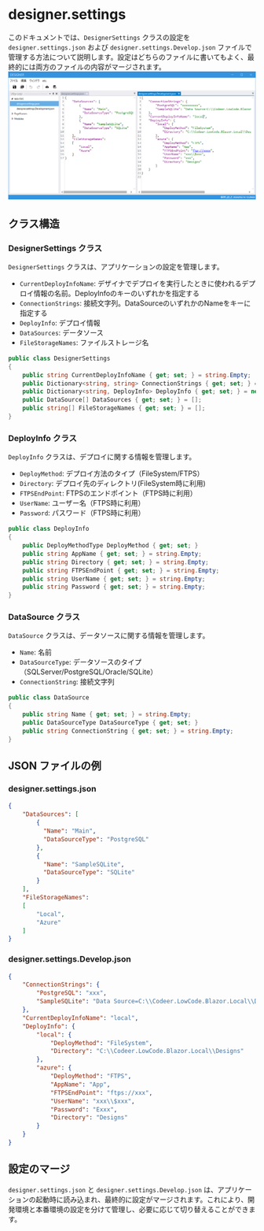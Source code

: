 # designer.settings

このドキュメントでは、`DesignerSettings` クラスの設定を `designer.settings.json` および `designer.settings.Develop.json` ファイルで管理する方法について説明します。設定はどちらのファイルに書いてもよく、最終的には両方のファイルの内容がマージされます。
<img src="images/designer_settings.png">

## クラス構造

### DesignerSettings クラス

`DesignerSettings` クラスは、アプリケーションの設定を管理します。

- `CurrentDeployInfoName`: デザイナでデプロイを実行したときに使われるデプロイ情報の名前。DeployInfoのキーのいずれかを指定する
- `ConnectionStrings`: 接続文字列。DataSourceのいずれかのNameをキーに指定する
- `DeployInfo`: デプロイ情報
- `DataSources`: データソース
- `FileStorageNames`: ファイルストレージ名

```csharp
public class DesignerSettings
{
    public string CurrentDeployInfoName { get; set; } = string.Empty;
    public Dictionary<string, string> ConnectionStrings { get; set; } = new();
    public Dictionary<string, DeployInfo> DeployInfo { get; set; } = new();
    public DataSource[] DataSources { get; set; } = [];
    public string[] FileStorageNames { get; set; } = [];
}
```

### DeployInfo クラス

`DeployInfo` クラスは、デプロイに関する情報を管理します。

- `DeployMethod`: デプロイ方法のタイプ（FileSystem/FTPS）
- `Directory`: デプロイ先のディレクトリ(FileSystem時に利用)
- `FTPSEndPoint`: FTPSのエンドポイント（FTPS時に利用）
- `UserName`: ユーザー名（FTPS時に利用）
- `Password`: パスワード（FTPS時に利用）

```csharp
public class DeployInfo
{
    public DeployMethodType DeployMethod { get; set; }
    public string AppName { get; set; } = string.Empty;
    public string Directory { get; set; } = string.Empty;
    public string FTPSEndPoint { get; set; } = string.Empty;
    public string UserName { get; set; } = string.Empty;
    public string Password { get; set; } = string.Empty;
}
```

### DataSource クラス

`DataSource` クラスは、データソースに関する情報を管理します。

- `Name`: 名前
- `DataSourceType`: データソースのタイプ（SQLServer/PostgreSQL/Oracle/SQLite）
- `ConnectionString`: 接続文字列

```csharp
public class DataSource
{
    public string Name { get; set; } = string.Empty;
    public DataSourceType DataSourceType { get; set; }
    public string ConnectionString { get; set; } = string.Empty;
}
```

## JSON ファイルの例

### designer.settings.json

```json
{
    "DataSources": [
        {
          "Name": "Main",
          "DataSourceType": "PostgreSQL"
        },
        {
          "Name": "SampleSQLite",
          "DataSourceType": "SQLite"
        }
    ],
    "FileStorageNames": 
    [
        "Local",
        "Azure"
    ]
}
```

### designer.settings.Develop.json

```json
{
    "ConnectionStrings": {
        "PostgreSQL": "xxx",
        "SampleSQLite": "Data Source=C:\\Codeer.LowCode.Blazor.Local\\Data\\sqlite_sample.db;Version=3;"
    },
    "CurrentDeployInfoName": "local",
    "DeployInfo": {
        "local": {
            "DeployMethod": "FileSystem",
            "Directory": "C:\\Codeer.LowCode.Blazor.Local\\Designs"
        },
        "azure": {
            "DeployMethod": "FTPS",
            "AppName": "App",
            "FTPSEndPoint": "ftps://xxx",
            "UserName": "xxx\\$xxx",
            "Password": "Exxx",
            "Directory": "Designs"
        }
    }
}
```

## 設定のマージ

`designer.settings.json` と `designer.settings.Develop.json` は、アプリケーションの起動時に読み込まれ、最終的に設定がマージされます。これにより、開発環境と本番環境の設定を分けて管理し、必要に応じて切り替えることができます。
